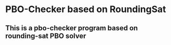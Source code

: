 # PBO-Checker based on RoundingSat

## This is a pbo-checker program based on rounding-sat PBO solver
